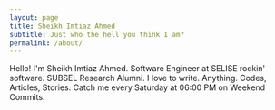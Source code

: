 ```yaml
---
layout: page
title: Sheikh Imtiaz Ahmed
subtitle: Just who the hell you think I am?
permalink: /about/
---
```


Hello!
I'm Sheikh Imtiaz Ahmed.
Software Engineer at SELISE rockin' software.
SUBSEL Research Alumni.
I love to write. Anything. Codes, Articles, Stories.
Catch me every Saturday at 06:00 PM on Weekend Commits.
